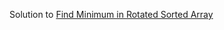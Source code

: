 Solution to [Find Minimum in Rotated Sorted Array](https://leetcode.com/problems/find-minimum-in-rotated-sorted-array/)
